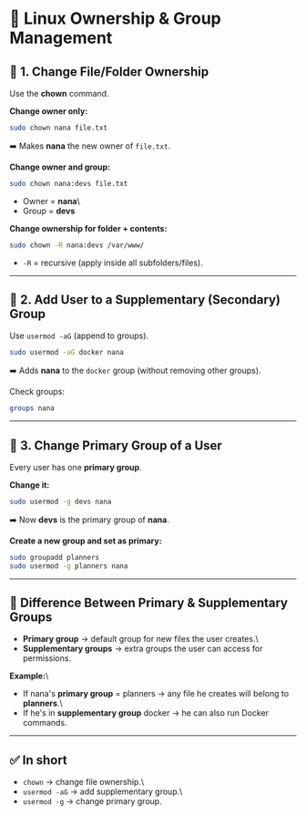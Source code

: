 # 📝 Linux Ownership & Group Management

## 🔹 1. Change File/Folder Ownership

Use the **chown** command.

**Change owner only:**

``` bash
sudo chown nana file.txt
```

➡️ Makes **nana** the new owner of `file.txt`.

**Change owner and group:**

``` bash
sudo chown nana:devs file.txt
```

-   Owner = **nana**\
-   Group = **devs**

**Change ownership for folder + contents:**

``` bash
sudo chown -R nana:devs /var/www/
```

-   `-R` = recursive (apply inside all subfolders/files).

------------------------------------------------------------------------

## 🔹 2. Add User to a Supplementary (Secondary) Group

Use `usermod -aG` (append to groups).

``` bash
sudo usermod -aG docker nana
```

➡️ Adds **nana** to the `docker` group (without removing other groups).

Check groups:

``` bash
groups nana
```

------------------------------------------------------------------------

## 🔹 3. Change Primary Group of a User

Every user has one **primary group**.

**Change it:**

``` bash
sudo usermod -g devs nana
```

➡️ Now **devs** is the primary group of **nana**.

**Create a new group and set as primary:**

``` bash
sudo groupadd planners
sudo usermod -g planners nana
```

------------------------------------------------------------------------

## 🔹 Difference Between Primary & Supplementary Groups

-   **Primary group** → default group for new files the user creates.\
-   **Supplementary groups** → extra groups the user can access for
    permissions.

**Example:**\
- If nana's **primary group** = planners → any file he creates will
belong to **planners**.\
- If he's in **supplementary group** docker → he can also run Docker
commands.

------------------------------------------------------------------------

## ✅ In short

-   `chown` → change file ownership.\
-   `usermod -aG` → add supplementary group.\
-   `usermod -g` → change primary group.
